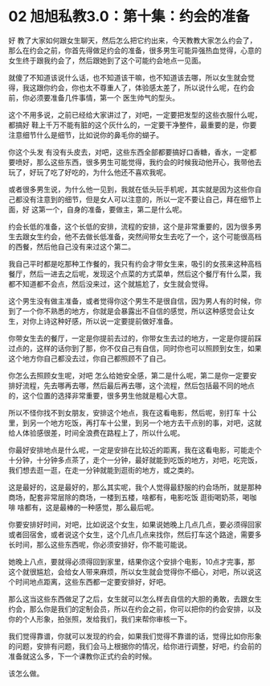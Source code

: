 # 02 旭旭私教3.0：第十集：约会的准备

好 教了大家如何跟女生聊天，然后怎么把它约出来，今天教教大家怎么约会了，那么在约会之前，你首先得做足约会的准备，很多男生可能异强热血觉得，心意的女生终于跟我约会了，然后跟她到了这个可能约会地点一见面。

就傻了不知道该说什么话，也不知道该干嘛，也不知道该去哪，所以女生就会觉得，我这跟你约会，你也太不尊重人了，体验感太差了，所以说什么呢，在约会前，你必须要准备几件事情，第一个 医生帅气的型头。

这个不用多说，之前已经给大家讲过了，对吧，一定要把发型的这些衣服什么呢，都搞好 鞋上千万不能有脏的这个灰什么的，一定要干净整件，最重要的是，你要注意细节什么是细节，比如说你的鼻毛你的蝴子。

你这个头发 有没有头皮去，对吧，这些东西全部都要搞好口香糖，香水，一定都要喷好，那么这些东西，很多男生可能觉得，我约会的时候我动他开心，我带他去玩了，好玩了吃了好吃的，为什么他还不喜欢我呢。

或者很多男生说，为什么他一见到，我就在低头玩手机呢，其实就是因为这些你自己都没有注意到的细节，但是女人可以注意的，所以一定不要让自己，拜在细节上面，好 这第一个，自身的准备，要做主，第二是什么呢。

约会长低的准备，这个长低的安排，流程的安排，这个是非常重要的，因为很多男生去跟女生约会，他不去做长低准备，突然间带女生去吃了一个，这个可能很高档的西餐，然后他自己没有来过这个第二。

我自己平时都是吃那种工作餐的，我只有约会才带女生来，吸引的女孩来这种高档餐厅，然后一进去之后呢，发现这个点菜的方式菜单，然后这个餐厅有什么菜，我都不知道都不会点，然后没来过，这个就尴尬了，女生就会觉得。

这个男生没有做主准备，或者觉得你这个男生不是很自信，因为男人有的时候，你到了一个你不熟悉的地方，你就是会暴露出不自信的感觉，所以这种感觉会让女生，对你上诗这种好感，所以说一定要提前做好准备。

你带女生去的餐厅，一定是你提前去过的，你带女生去过的地方，一定是你提前踩过点的，这样的话你到了那，你不仅自己有自信，同时你也可以照顾到女生，如果这个地方你自己都没去过，你自己都照顾不了自己。

你怎么去照顾女生呢，对吧 怎么给她安全感，第二是什么呢，第二是你一定要安排好流程，先去哪再去哪，然后最后再去哪，这个流程，然后包括最不同的地点的，这个位置的选择非常重要，很多男生他就是粗心大意。

所以不怪你找不到女朋友，安排这个地点，我在这看电影，然后呢，别打车 十公里，到另一个地方吃饭，再打车十公里，到另一个地方去干点别的事，对吧，这就给人体验感很差，时间全浪费在路程上了，所以什么呢。

你最好安排地点是什么呢，一定是安排在比较近的距离，我在这看电影，可能走个十分钟，十分钟多点茶了，走个一分钟，最好就能到吃饭的地方，对吧，吃完饭，我们想去逛一逛，在走一分钟就能到逛街的地方，或之类的。

这是最好的，这是最好的，那么其实呢，我个人觉得最舒服的约会场所，就是那种商场，配套非常层除的商场，一楼到五楼，啥都有，电影吃饭 逛街喝奶茶，喝咖啡 啥都有，这是最棒的一种感觉，那么最后呢。

你要安排好时间，对吧，比如说这个女生，如果说她晚上几点几点，要必须得回家或者回宿舍，或者说这个女生，这个几点几点来找你，然后打车这个路途，需要多长时间，那么这些东西呢，你必须安排好，你不能可能说。

她晚上八点，要就得必须得回到家里，结果你这个安排个电影，10点才完事，那这个就很尴尬，会给女人带来麻烦，所以女生就会觉得你不细心，对吧，所以说这个时间地点距离，这些东西都一定要安排好，好吧。

那么这当这些东西做足了之后，女生就可以怎么样去自信的大胆的勇敢，去跟女生约会，那么你是我们的定制会员，所以在约会之前，你可以把你的约会安排，以及你的个人形象，拍张照，发给我们，我们来帮你审核一下。

我们觉得靠谱，你就可以发现的约会，如果我们觉得不靠谱的话，觉得比如你形象的问题，安排有问题，我们会马上根据你的情况，给你进行调整，好吧，约会前的准备就这么多，下一个课教你正式约会的时候。

该怎么做。